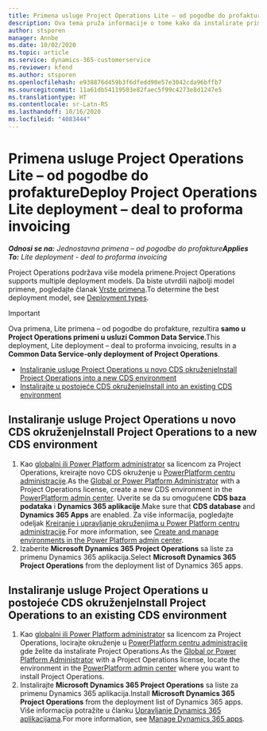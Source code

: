 ```yaml
---
title: Primena usluge Project Operations Lite – od pogodbe do profakture
description: Ova tema pruža informacije o tome kako da instalirate primenu usluge Project Operations Lite – od pogodbe do profakture.
author: stsporen
manager: Annbe
ms.date: 10/02/2020
ms.topic: article
ms.service: dynamics-365-customerservice
ms.reviewer: kfend
ms.author: stsporen
ms.openlocfilehash: e938876d459b3f6dfedd90e57e3042cda96bffb7
ms.sourcegitcommit: 11a61db54119503e82faec5f99c4273e8d1247e5
ms.translationtype: HT
ms.contentlocale: sr-Latn-RS
ms.lasthandoff: 10/16/2020
ms.locfileid: "4083444"
---
```

# <a name="deploy-project-operations-lite-deployment--deal-to-proforma-invoicing"></a><span data-ttu-id="fc86f-103">Primena usluge Project Operations Lite – od pogodbe do profakture</span><span class="sxs-lookup"><span data-stu-id="fc86f-103">Deploy Project Operations Lite deployment – deal to proforma invoicing</span></span>

<span data-ttu-id="fc86f-104">_**Odnosi se na:** Jednostavna primena – od pogodbe do profakture_</span><span class="sxs-lookup"><span data-stu-id="fc86f-104">_**Applies To:** Lite deployment - deal to proforma invoicing_</span></span>

<span data-ttu-id="fc86f-105">Project Operations podržava više modela primene.</span><span class="sxs-lookup"><span data-stu-id="fc86f-105">Project Operations supports multiple deployment models.</span></span> <span data-ttu-id="fc86f-106">Da biste utvrdili najbolji model primene, pogledajte članak [Vrste primena](determine-deployment-type.md).</span><span class="sxs-lookup"><span data-stu-id="fc86f-106">To determine the best deployment model, see [Deployment types](determine-deployment-type.md).</span></span>


> [!IMPORTANT]
> <span data-ttu-id="fc86f-107">Ova primena, Lite primena – od pogodbe do profakture, rezultira **samo u Project Operations primeni u usluzi Common Data Service**.</span><span class="sxs-lookup"><span data-stu-id="fc86f-107">This deployment, Lite deployment – deal to proforma invoicing, results in a **Common Data Service-only deployment of Project Operations**.</span></span>

- [<span data-ttu-id="fc86f-108">Instaliranje usluge Project Operations u novo CDS okruženje</span><span class="sxs-lookup"><span data-stu-id="fc86f-108">Install Project Operations into a new CDS environment</span></span>](#new)
- [<span data-ttu-id="fc86f-109">Instalirajte u postojeće CDS okruženje</span><span class="sxs-lookup"><span data-stu-id="fc86f-109">Install into an existing CDS environment</span></span>](#existing)



## <a name="install-project-operations-to-a-new-cds-environment"></a><a name="new"></a><span data-ttu-id="fc86f-110">Instaliranje usluge Project Operations u novo CDS okruženje</span><span class="sxs-lookup"><span data-stu-id="fc86f-110">Install Project Operations to a new CDS environment</span></span>

1. <span data-ttu-id="fc86f-111">Kao [globalni ili Power Platform administrator](https://docs.microsoft.com/power-platform/admin/global-service-administrators-can-administer-without-license) sa licencom za Project Operations, kreirajte novo CDS okruženje u [PowerPlatform centru administracije](https://admin.powerplatform.com).</span><span class="sxs-lookup"><span data-stu-id="fc86f-111">As the [Global or Power Platform Administrator](https://docs.microsoft.com/power-platform/admin/global-service-administrators-can-administer-without-license) with a Project Operations license, create a new CDS environment in the [PowerPlatform admin center](https://admin.powerplatform.com).</span></span> <span data-ttu-id="fc86f-112">Uverite se da su omogućene **CDS baza podataka** i **Dynamics 365 aplikacije**.</span><span class="sxs-lookup"><span data-stu-id="fc86f-112">Make sure that **CDS database** and **Dynamics 365 Apps** are enabled.</span></span> <span data-ttu-id="fc86f-113">Za više informacija, pogledajte odeljak [Kreiranje i upravljanje okruženjima u Power Platform centru administracije](https://docs.microsoft.com/power-platform/admin/create-environment#create-an-environment-in-the-power-platform-admin-center).</span><span class="sxs-lookup"><span data-stu-id="fc86f-113">For more information, see [Create and manage environments in the Power Platform admin center](https://docs.microsoft.com/power-platform/admin/create-environment#create-an-environment-in-the-power-platform-admin-center).</span></span>
2. <span data-ttu-id="fc86f-114">Izaberite **Microsoft Dynamics 365 Project Operations** sa liste za primenu Dynamics 365 aplikacija.</span><span class="sxs-lookup"><span data-stu-id="fc86f-114">Select **Microsoft Dynamics 365 Project Operations** from the deployment list of Dynamics 365 apps.</span></span>


## <a name="install-project-operations-to-an-existing-cds-environment"></a><a name="existing"></a><span data-ttu-id="fc86f-115">Instaliranje usluge Project Operations u postojeće CDS okruženje</span><span class="sxs-lookup"><span data-stu-id="fc86f-115">Install Project Operations to an existing CDS environment</span></span>

1. <span data-ttu-id="fc86f-116">Kao [globalni ili Power Platform administrator](https://docs.microsoft.com/power-platform/admin/global-service-administrators-can-administer-without-license) sa licencom za Project Operations, locirajte okruženje u [PowerPlatform centru administracije](https://admin.powerplatform.com) gde želite da instalirate Project Operations.</span><span class="sxs-lookup"><span data-stu-id="fc86f-116">As the [Global or Power Platform Administrator](https://docs.microsoft.com/power-platform/admin/global-service-administrators-can-administer-without-license) with a Project Operations license, locate the environment in the [PowerPlatform admin center](https://admin.powerplatform.com) where you want to install Project Operations.</span></span>
2. <span data-ttu-id="fc86f-117">Instalirajte **Microsoft Dynamics 365 Project Operations** sa liste za primenu Dynamics 365 aplikacija.</span><span class="sxs-lookup"><span data-stu-id="fc86f-117">Install **Microsoft Dynamics 365 Project Operations** from the deployment list of Dynamics 365 apps.</span></span> <span data-ttu-id="fc86f-118">Više informacija potražite u članku [Upravljanje Dynamics 365 aplikacijama](https://docs.microsoft.com/power-platform/admin/manage-apps).</span><span class="sxs-lookup"><span data-stu-id="fc86f-118">For more information, see [Manage Dynamics 365 apps](https://docs.microsoft.com/power-platform/admin/manage-apps).</span></span>


